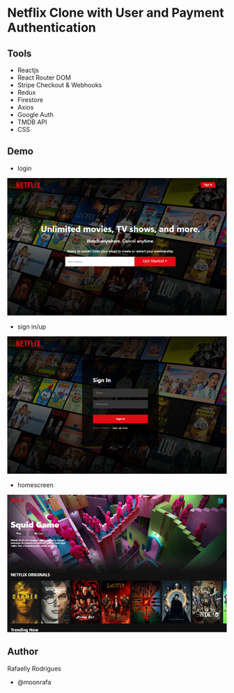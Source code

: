 # Netflix Clone with User and Payment Authentication

## Tools

- Reactjs
- React Router DOM
- Stripe Checkout & Webhooks
- Redux
- Firestore
- Axios
- Google Auth
- TMDB API
- CSS

## Demo

- login

<img src="demo/login.png" alt="login">

- sign in/up

<img src="demo/signin.png" alt="sign in">

- homescreen

<img src="demo/homescreen.png" alt="netflix">

## Author

Rafaelly Rodrigues

- @moonrafa
